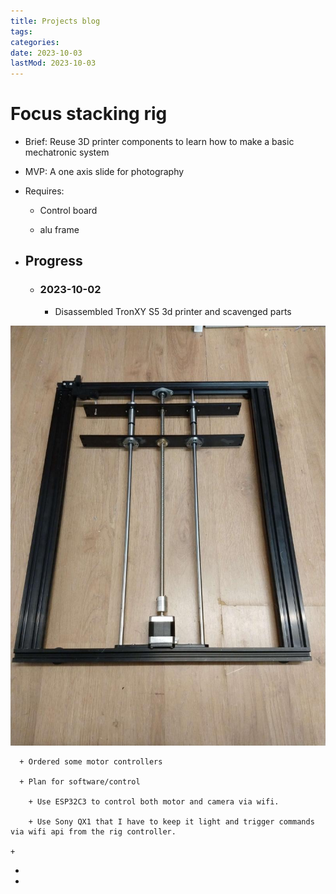 ```yaml
---
title: Projects blog
tags:
categories:
date: 2023-10-03
lastMod: 2023-10-03
---
```

# Focus stacking rig

  + Brief: Reuse 3D printer components to learn how to make a basic mechatronic system

  + MVP: A one axis slide for photography

  + Requires:

    + Control board

    + alu frame

  + ## Progress

    + ### 2023-10-02

      + Disassembled TronXY S5 3d printer and scavenged parts

![IMG_20231002_221639851.jpg](/assets/img_20231002_221639851_1696332184660_0.jpg)

      + Ordered some motor controllers

      + Plan for software/control

        + Use ESP32C3 to control both motor and camera via wifi.

        + Use Sony QX1 that I have to keep it light and trigger commands via wifi api from the rig controller.

    + 

  + 

  + 





